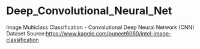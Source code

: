 # Deep_Convolutional_Neural_Net
Image Multiclass Classification - Convolutional Deep Neural Network (CNN) 
Dataset Source:https://www.kaggle.com/puneet6060/intel-image-classification
